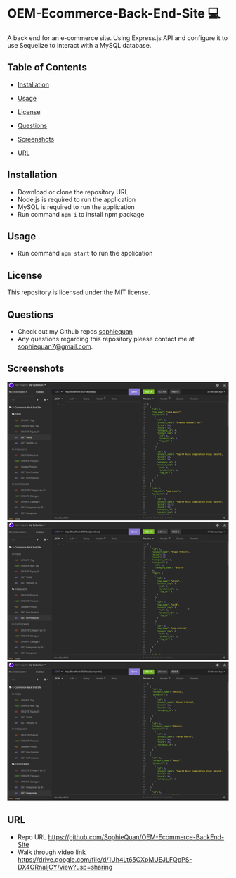 # OEM-Ecommerce-Back-End-Site 💻
A back end for an e-commerce site. Using Express.js API and configure it to use Sequelize to interact with a MySQL database.

## Table of Contents 

- [Installation](#installation)

- [Usage](#usage)

- [License](#license)

- [Questions](#questions)

- [Screenshots](#screenshots)

- [URL](#🔗%20URL)


## Installation

- Download or clone the repository URL
- Node.js is required to run the application
- MySQL is required to run the application
- Run command `npm i` to install npm package

## Usage

- Run command `npm start` to run the application

## License

This repository is licensed under the MIT license.

## Questions

- Check out my Github repos [sophiequan](https://github.com/sophiequan)
- Any questions regarding this repository please contact me at [sophiequan7@gmail.com](mailto:sophiequan7@gmail.com).

## Screenshots

![screen shot ecommerce-site #1](assets/images/screenshot1.png?raw=true " ecommerce-site screenshot")
![screen shot ecommerce-site #2](assets/images/screenshot2.png?raw=true " ecommerce-site screenshot #2")
![screen shot ecommerce-site #3](assets/images/screenshot3.png?raw=true " ecommerce-site screenshot #3")

## URL

- Repo URL https://github.com/SophieQuan/OEM-Ecommerce-BackEnd-SIte
- Walk through video link https://drive.google.com/file/d/1Uh4Lt65CXpMUEJLFQpPS-DX4ORnaljCY/view?usp=sharing
